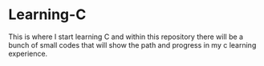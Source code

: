 # Learning-C
This is where I start learning C and within this repository there will be a bunch of small codes that will show the path and progress in my c learning experience.
